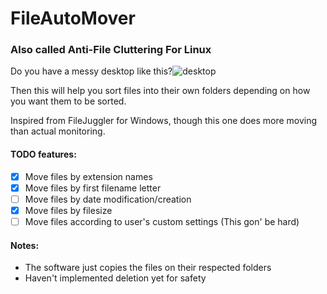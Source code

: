 # FileAutoMover

### Also called Anti-File Cluttering For Linux

Do you have a messy desktop like this?![desktop](http://i.imgur.com/M7PXn9N.jpg)

Then this will help you sort files into their own folders depending on how you want them to be sorted.

Inspired from FileJuggler for Windows, though this one does more moving than actual monitoring.

#### TODO features:

* [x] Move files by extension names
* [x] Move files by first filename letter
* [ ] Move files by date modification/creation
* [x] Move files by filesize
* [ ] Move files according to user's custom settings (This gon' be hard)

#### Notes:

* The software just copies the files on their respected folders
* Haven't implemented deletion yet for safety
